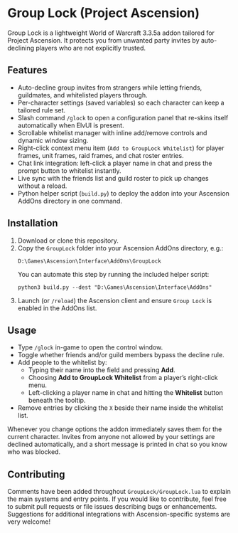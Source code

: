 # Group Lock (Project Ascension)

Group Lock is a lightweight World of Warcraft 3.3.5a addon tailored for Project Ascension. It protects you from unwanted party invites by auto-declining players who are not explicitly trusted.

## Features
- Auto-decline group invites from strangers while letting friends, guildmates, and whitelisted players through.
- Per-character settings (saved variables) so each character can keep a tailored rule set.
- Slash command `/glock` to open a configuration panel that re-skins itself automatically when ElvUI is present.
- Scrollable whitelist manager with inline add/remove controls and dynamic window sizing.
- Right-click context menu item (`Add to GroupLock Whitelist`) for player frames, unit frames, raid frames, and chat roster entries.
- Chat link integration: left-click a player name in chat and press the prompt button to whitelist instantly.
- Live sync with the friends list and guild roster to pick up changes without a reload.
- Python helper script (`build.py`) to deploy the addon into your Ascension AddOns directory in one command.

## Installation
1. Download or clone this repository.
2. Copy the `GroupLock` folder into your Ascension AddOns directory, e.g.:
   ```
   D:\Games\Ascension\Interface\AddOns\GroupLock
   ```
   You can automate this step by running the included helper script:
   ```
   python3 build.py --dest "D:\Games\Ascension\Interface\AddOns"
   ```
3. Launch (or `/reload`) the Ascension client and ensure `Group Lock` is enabled in the AddOns list.

## Usage
- Type `/glock` in-game to open the control window.
- Toggle whether friends and/or guild members bypass the decline rule.
- Add people to the whitelist by:
  - Typing their name into the field and pressing **Add**.
  - Choosing **Add to GroupLock Whitelist** from a player’s right-click menu.
  - Left-clicking a player name in chat and hitting the **Whitelist** button beneath the tooltip.
- Remove entries by clicking the `X` beside their name inside the whitelist list.

Whenever you change options the addon immediately saves them for the current character. Invites from anyone not allowed by your settings are declined automatically, and a short message is printed in chat so you know who was blocked.

## Contributing
Comments have been added throughout `GroupLock/GroupLock.lua` to explain the main systems and entry points. If you would like to contribute, feel free to submit pull requests or file issues describing bugs or enhancements. Suggestions for additional integrations with Ascension-specific systems are very welcome!
